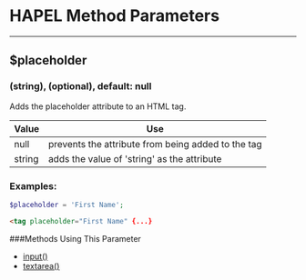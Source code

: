 # HAPEL Method Parameters

---

## $placeholder
### (string), (optional), default: null

Adds the placeholder attribute to an HTML tag.


Value      | Use
-----------|-------------
null       | prevents the attribute from being added to the tag
string     | adds the value of 'string' as the attribute


### Examples:

```php
$placeholder = 'First Name';
```
```html
<tag placeholder="First Name" {...}
```

###Methods Using This Parameter
* [input()](../methods/input.md)
* [textarea()](../methods/textarea.md)